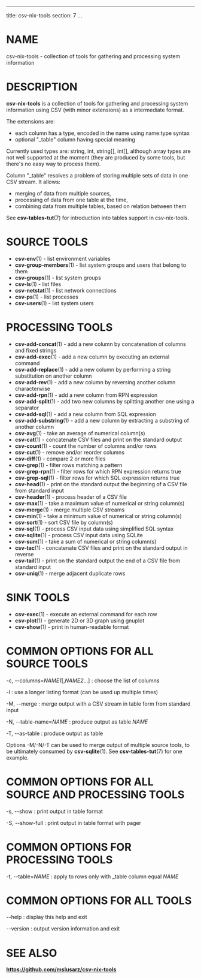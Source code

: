<!--
SPDX-License-Identifier: BSD-3-Clause
Copyright 2019-2020, Marcin Ślusarz <marcin.slusarz@gmail.com>
-->

---
title: csv-nix-tools
section: 7
...

# NAME #

csv-nix-tools - collection of tools for gathering and processing system information

# DESCRIPTION #

**csv-nix-tools** is a collection of tools for gathering and processing system
information using CSV (with minor extensions) as a intermediate format.

The extensions are:

- each column has a type, encoded in the name using name:type syntax
- optional "_table" column having special meaning

Currently used types are: string, int, string[], int[], although array types
are not well supported at the moment (they are produced by some tools, but
there's no easy way to process them).

Column "_table" resolves a problem of storing multiple sets of data in one
CSV stream. It allows:

- merging of data from multiple sources,
- processing of data from one table at the time,
- combining data from multiple tables, based on relation between them

See **csv-tables-tut**(7) for introduction into tables support in csv-nix-tools.

# SOURCE TOOLS #

- **csv-env**(1) - list environment variables
- **csv-group-members**(1) - list system groups and users that belong to them
- **csv-groups**(1) - list system groups
- **csv-ls**(1) - list files
- **csv-netstat**(1) - list network connections
- **csv-ps**(1) - list processes
- **csv-users**(1) - list system users

# PROCESSING TOOLS #

- **csv-add-concat**(1) - add a new column by concatenation of columns and fixed strings
- **csv-add-exec**(1) - add a new column by executing an external command
- **csv-add-replace**(1) - add a new column by performing a string substitution on another column
- **csv-add-rev**(1) - add a new column by reversing another column characterwise
- **csv-add-rpn**(1) - add a new column from RPN expression
- **csv-add-split**(1) - add two new columns by splitting another one using a separator
- **csv-add-sql**(1) - add a new column from SQL expression
- **csv-add-substring**(1) - add a new column by extracting a substring of another column
- **csv-avg**(1) - take an average of numerical column(s)
- **csv-cat**(1) - concatenate CSV files and print on the standard output
- **csv-count**(1) - count the number of columns and/or rows
- **csv-cut**(1) - remove and/or reorder columns
- **csv-diff**(1) - compare 2 or more files
- **csv-grep**(1) - filter rows matching a pattern
- **csv-grep-rpn**(1) - filter rows for which RPN expression returns true
- **csv-grep-sql**(1) - filter rows for which SQL expression returns true
- **csv-head**(1) - print on the standard output the beginning of a CSV file from standard input
- **csv-header**(1) - process header of a CSV file
- **csv-max**(1) - take a maximum value of numerical or string column(s)
- **csv-merge**(1) - merge multiple CSV streams
- **csv-min**(1) - take a minimum value of numerical or string column(s)
- **csv-sort**(1) - sort CSV file by column(s)
- **csv-sql**(1) - process CSV input data using simplified SQL syntax
- **csv-sqlite**(1) - process CSV input data using SQLite
- **csv-sum**(1) - take a sum of numerical or string column(s)
- **csv-tac**(1) - concatenate CSV files and print on the standard output in reverse
- **csv-tail**(1) - print on the standard output the end of a CSV file from standard input
- **csv-uniq**(1) - merge adjacent duplicate rows

# SINK TOOLS #

- **csv-exec**(1) - execute an external command for each row
- **csv-plot**(1) - generate 2D or 3D graph using gnuplot
- **csv-show**(1) - print in human-readable format

# COMMON OPTIONS FOR ALL SOURCE TOOLS #

-c, \--columns=*NAME1*[,*NAME2*...]
:   choose the list of columns

-l
:   use a longer listing format (can be used up multiple times)

-M, \--merge
:   merge output with a CSV stream in table form from standard input

-N, \--table-name=*NAME*
:   produce output as table *NAME*

-T, \--as-table
:   produce output as table

Options -M/-N/-T can be used to merge output of multiple source tools, to
be ultimately consumed by **csv-sqlite**(1). See **csv-tables-tut**(7) for
one example.

# COMMON OPTIONS FOR ALL SOURCE AND PROCESSING TOOLS #

-s, \--show
:   print output in table format

-S, \--show-full
:   print output in table format with pager

# COMMON OPTIONS FOR PROCESSING TOOLS #

-t, \--table=*NAME*
:   apply to rows only with _table column equal *NAME*

# COMMON OPTIONS FOR ALL TOOLS #

\--help
:   display this help and exit

\--version
:   output version information and exit

# SEE ALSO #

**<https://github.com/mslusarz/csv-nix-tools>**
